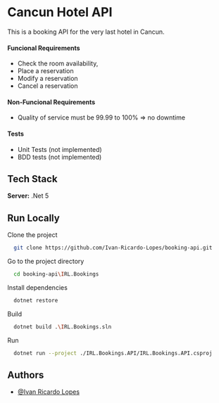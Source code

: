 
# Cancun Hotel API

This is a booking API for the very last hotel in Cancun.

#### Funcional Requirements

- Check the room availability, 
- Place a reservation
- Modify a reservation 
- Cancel a reservation 

#### Non-Funcional Requirements

- Quality of service must be 99.99 to 100% => no downtime

#### Tests

- Unit Tests (not implemented)
- BDD tests (not implemented)







## Tech Stack


**Server:** .Net 5

  
## Run Locally

Clone the project

```bash
  git clone https://github.com/Ivan-Ricardo-Lopes/booking-api.git
```

Go to the project directory

```bash
  cd booking-api\IRL.Bookings
```

Install dependencies

```bash
  dotnet restore
```

Build

```bash
  dotnet build .\IRL.Bookings.sln
```

Run

```bash
  dotnet run --project ./IRL.Bookings.API/IRL.Bookings.API.csproj
```

  
## Authors

- [@Ivan Ricardo Lopes](https://github.com/Ivan-Ricardo-Lopes)

  
